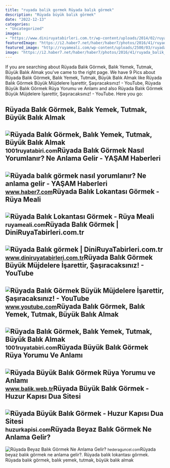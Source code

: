 ```yaml
---
title: "ruyada balik gormek Rüyada balık görmek"
description: "Rüyada büyük balık görmek"
date: "2022-12-13"
categories:
- "Uncategorized"
images:
- "https://www.diniruyatabirleri.com.tr/wp-content/uploads/2014/02/ruyada-balik-gormek.png"
featuredImage: "https://i2.haber7.net/haber/haber7/photos/2016/41/ruyada_balik_gormek_nasil_yorumlanir_ne_anlama_gelir_1476191117_6699.jpg"
featured_image: "http://ruyameali.com/wp-content/uploads/2500/03/ruyada-balik-lokantasi-gormek.jpg"
image: "https://i2.haber7.net/haber/haber7/photos/2016/41/ruyada_balik_gormek_nasil_yorumlanir_ne_anlama_gelir_1476191117_6699.jpg"
---
```


If you are searching about Rüyada Balık Görmek, Balık Yemek, Tutmak, Büyük Balık Almak you've came to the right page. We have 9 Pics about Rüyada Balık Görmek, Balık Yemek, Tutmak, Büyük Balık Almak like Rüyada Balık Görmek Büyük Müjdelere İşarettir, Şaşıracaksınız! - YouTube, Rüyada Büyük Balık Görmek Rüya Yorumu ve Anlamı and also Rüyada Balık Görmek Büyük Müjdelere İşarettir, Şaşıracaksınız! - YouTube. Here you go:

Rüyada Balık Görmek, Balık Yemek, Tutmak, Büyük Balık Almak
-----------------------------------------------------------

 ![Rüyada Balık Görmek, Balık Yemek, Tutmak, Büyük Balık Almak](https://1001ruyatabiri.com/wp-content/uploads/2019/12/ruyada-balik-yemek-ruyada-balik-gormek-balik-tutmak-ne-demek-diyanet-1001ruyatabiri.jpg) <small>1001ruyatabiri.com</small>Rüyada Balık Görmek Nasıl Yorumlanır? Ne Anlama Gelir - YAŞAM Haberleri
-----------------------------------------------------------------------

 ![Rüyada balık görmek nasıl yorumlanır? Ne anlama gelir - YAŞAM Haberleri](https://i2.haber7.net/haber/haber7/photos/2016/41/ruyada_balik_gormek_nasil_yorumlanir_ne_anlama_gelir_1476191117_6699.jpg) <small>www.haber7.com</small>Rüyada Balık Lokantası Görmek - Rüya Meali
------------------------------------------

 ![Rüyada Balık Lokantası Görmek - Rüya Meali](http://ruyameali.com/wp-content/uploads/2500/03/ruyada-balik-lokantasi-gormek.jpg) <small>ruyameali.com</small>Rüyada Balık Görmek | DiniRuyaTabirleri.com.tr
----------------------------------------------

 ![Rüyada Balık görmek | DiniRuyaTabirleri.com.tr](https://www.diniruyatabirleri.com.tr/wp-content/uploads/2014/02/ruyada-balik-gormek.png) <small>www.diniruyatabirleri.com.tr</small>Rüyada Balık Görmek Büyük Müjdelere İşarettir, Şaşıracaksınız! - YouTube
------------------------------------------------------------------------

 ![Rüyada Balık Görmek Büyük Müjdelere İşarettir, Şaşıracaksınız! - YouTube](https://i.ytimg.com/vi/K3LCWn4oNe4/maxresdefault.jpg) <small>www.youtube.com</small>Rüyada Balık Görmek, Balık Yemek, Tutmak, Büyük Balık Almak
-----------------------------------------------------------

 ![Rüyada Balık Görmek, Balık Yemek, Tutmak, Büyük Balık Almak](https://1001ruyatabiri.com/wp-content/uploads/2019/12/ruyada-balik-gormek-yemek-ruyada-balik-pisirmek-balik-tutmak-ne-demek-diyanet-1001ruyatabiri.jpg?v=1576778756) <small>1001ruyatabiri.com</small>Rüyada Büyük Balık Görmek Rüya Yorumu Ve Anlamı
-----------------------------------------------

 ![Rüyada Büyük Balık Görmek Rüya Yorumu ve Anlamı](https://www.balik.web.tr/images/ruyada-buyuk-balik-gormek(1).jpg) <small>www.balik.web.tr</small>Rüyada Büyük Balık Görmek - Huzur Kapısı Dua Sitesi
---------------------------------------------------

 ![Rüyada Büyük Balık Görmek - Huzur Kapısı Dua Sitesi](https://huzurkapisi.com/wp-content/uploads/2019/03/ruyada-buyuk-balik-gormek.jpg) <small>huzurkapisi.com</small>Rüyada Beyaz Balık Görmek Ne Anlama Gelir?
------------------------------------------

 ![Rüyada Beyaz Balık Görmek Ne Anlama Gelir?](https://hederaguncel.com/wp-content/uploads/2022/08/ruyada-beyaz-balik-gormek.jpg) <small>hederaguncel.com</small>Rüyada beyaz balık görmek ne anlama gelir?. Rüyada balık lokantası görmek. Rüyada balık görmek, balık yemek, tutmak, büyük balık almak
